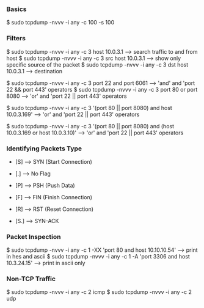 ### Basics 

$ sudo tcpdump -nvvv -i any -c 100 -s 100

### Filters

$ sudo tcpdump -nvvv -i any -c 3 host 10.0.3.1 --> search traffic to and from host 
$ sudo tcpdump -nvvv -i any -c 3 src host 10.0.3.1 --> show only specific source of the packet
$ sudo tcpdump -nvvv -i any -c 3 dst host 10.0.3.1 --> destination 

$ sudo tcpdump -nvvv -i any -c 3 port 22 and port 6061 --> 'and' and 'port 22 && port 443' operators
$ sudo tcpdump -nvvv -i any -c 3 port 80 or port 8080 --> 'or' and 'port 22 || port 443' operators

$ sudo tcpdump -nvvv -i any -c 3 '(port 80 || port 8080) and host 10.0.3.169' --> 'or' and 'port 22 || port 443' operators

$ sudo tcpdump -nvvv -i any -c 3 '(port 80 || port 8080) and (host 10.0.3.169 or host 10.0.3.10)' --> 'or' and 'port 22 || port 443' operators

### Identifying Packets Type

- [S] --> SYN (Start Connection)
- [.] --> No Flag
- [P] --> PSH (Push Data)
- [F] --> FIN (Finish Connection)
- [R] --> RST (Reset Connection)

- [S.] --> SYN-ACK


### Packet Inspection 

$ sudo tcpdump -nvvv -i any -c 1 -XX 'port 80 and host 10.10.10.54' --> print in hes and ascii
$ sudo tcpdump -nvvv -i any -c 1 -A 'port 3306 and host 10.3.24.15' --> print in ascii only

### Non-TCP Traffic 

$ sudo tcpdump -nvvv -i any -c 2 icmp
$ sudo tcpdump -nvvv -i any -c 2 udp 